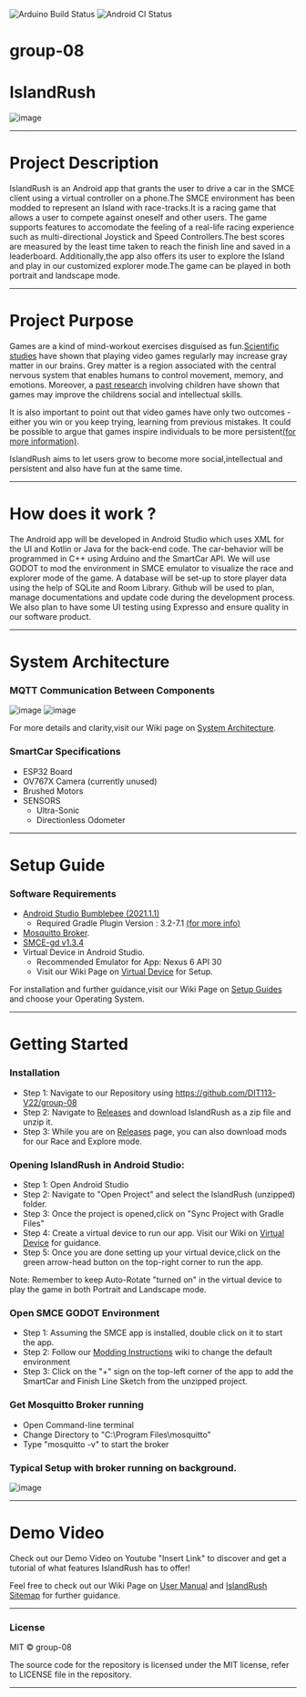![Arduino Build Status](https://github.com/DIT113-V22/group-08/actions/workflows/arduino-build.yml/badge.svg)
![Android CI Status](https://github.com/DIT113-V22/group-08/actions/workflows/android-ci.yml/badge.svg)
# group-08
#     IslandRush
![image](https://user-images.githubusercontent.com/91395562/170861601-f80e94f5-4d06-4b17-9295-689fb2818471.png)
***
# Project Description
IslandRush is an Android app that grants the user to drive a car in the SMCE client using a virtual controller on a phone.The SMCE environment has been modded to represent an Island with race-tracks.It is a racing game that allows a user to compete against oneself and other users.
The game supports features to accomodate the feeling of a real-life racing experience such as multi-directional Joystick and Speed Controllers.The best scores are measured by the least time taken to reach the finish line and saved in a leaderboard.
Additionally,the app also offers its user to explore the Island and play in our customized explorer mode.The game can be played in both portrait and landscape mode.
***
# Project Purpose
Games are a kind of mind-workout exercises disguised as fun.[Scientific studies](https://www.sciencealert.com/gamers-have-more-grey-matter-and-better-brain-connectivity-study-suggests) have shown that playing video games regularly may increase gray matter in our brains. Grey matter is a region associated with the central nervous system that enables humans to control movement, memory, and emotions. Moreover, a [past research](https://www.independent.co.uk/games/video-games-children-learning-intelligence-social-skills-study-a6920961.html) involving children have shown that games may improve the childrens social and intellectual skills.

It is also important to point out that video games have only two outcomes -either you win or you keep trying, learning from previous mistakes. It could be possible to argue that games inspire individuals to be more persistent[(for more information)](https://www.edutopia.org/blog/neurologist-makes-case-video-game-model-learning-tool).

IslandRush aims to let users grow to become more social,intellectual and persistent and also have fun at the same time.
***
# How does it work ?
The Android app will be developed in Android Studio which uses XML for the UI and Kotlin or Java for the back-end code. The car-behavior will be programmed in C++ using Arduino and the SmartCar API. We will use GODOT to mod the environment in SMCE emulator to visualize the race and explorer mode of the game. A database will be set-up to store player data using the help of SQLite and Room Library. Github will be used to plan, manage documentations and update code during the development process. We also plan to have some UI testing using Expresso and ensure quality in our software product.
***
# System Architecture
### MQTT Communication Between Components

![image](https://user-images.githubusercontent.com/91395562/170117168-38bb8330-cdb9-4f63-9207-d5e69586391b.png)
![image](https://user-images.githubusercontent.com/91395562/170123349-4aa88ede-7eca-400d-8c26-636bdeda88f8.png)

For more details and clarity,visit our Wiki page on [System Architecture](https://github.com/DIT113-V22/group-08/wiki/System-Architecture).

### SmartCar Specifications
* ESP32 Board
* OV767X Camera (currently unused)
* Brushed Motors
* SENSORS
  - Ultra-Sonic
  - Directionless Odometer
***
# Setup Guide
### Software Requirements
* [Android Studio Bumblebee (2021.1.1)](https://developer.android.com/studio/archive)
  - Required Gradle Plugin Version :  3.2-7.1 [(for more info)](https://developer.android.com/studio/releases/gradle-plugin)
* [Mosquitto Broker](https://mosquitto.org/download/).
* [SMCE-gd v1.3.4](https://github.com/ItJustWorksTM/smce-gd/releases/tag/v1.3.4) 
* Virtual Device in Android Studio.
  - Recommended Emulator for App: Nexus 6 API 30
  - Visit our Wiki Page on [Virtual Device](https://github.com/DIT113-V22/group-08/wiki/Virtual-Device) for Setup.

For installation and further guidance,visit our Wiki Page on [Setup Guides](https://github.com/DIT113-V22/group-08/wiki/Setup-Guides) and choose your Operating System.

***
# Getting Started
### Installation

* Step 1: Navigate to our Repository using https://github.com/DIT113-V22/group-08
* Step 2: Navigate to [Releases](https://github.com/DIT113-V22/group-08/releases) and download IslandRush as a zip file and unzip it. 
* Step 3: While you are on [Releases](https://github.com/DIT113-V22/group-08/releases) page, you can also download mods for our Race and Explore mode.

### Opening IslandRush in Android Studio:
* Step 1: Open Android Studio
* Step 2: Navigate to "Open Project" and select the IslandRush (unzipped) folder.
* Step 3: Once the project is opened,click on "Sync Project with Gradle Files"
* Step 4: Create a virtual device to run our app. Visit our Wiki on [Virtual Device](https://github.com/DIT113-V22/group-08/wiki/Virtual-Device) for guidance.
* Step 5: Once you are done setting up your virtual device,click on the green arrow-head button on the top-right corner to run the app.

Note: Remember to keep Auto-Rotate "turned on" in the virtual device to play the game in both Portrait and Landscape mode.

### Open SMCE GODOT Environment
* Step 1: Assuming the SMCE app is installed, double click on it to start the app. 
* Step 2: Follow our [Modding Instructions](https://github.com/DIT113-V22/group-08/wiki/Modding-Instructions) wiki to change the default environment
* Step 3: Click on the "+" sign on the top-left corner of the app to add the SmartCar and Finish Line Sketch from the unzipped project.

### Get Mosquitto Broker running
* Open Command-line terminal
* Change Directory to "C:\Program Files\mosquitto"
* Type "mosquitto -v" to start the broker

### Typical Setup with broker running on background.
![image](https://user-images.githubusercontent.com/91395562/170592178-e08fefa4-7b16-4a57-b60b-a99bc02a5b40.png)

***
# Demo Video
Check out our Demo Video on Youtube "Insert Link" to discover and get a tutorial of what features IslandRush has to offer!

Feel free to check out our Wiki Page on [User Manual](https://github.com/DIT113-V22/group-08/wiki/User-Manual) and [IslandRush Sitemap](https://github.com/DIT113-V22/group-08/wiki/IslandRush-Sitemap) for further guidance.
***
### License
MIT © group-08

The source code for the repository is licensed under the MIT license, refer to LICENSE file in the repository.
***






